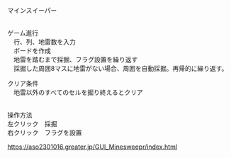 マインスイーパー<br><br>

ゲーム進行<br>
　行、列、地雷数を入力<br>
　ボードを作成<br>
　地雷を踏むまで採掘、フラグ設置を繰り返す<br>
　採掘した周囲8マスに地雷がない場合、周囲を自動採掘。再帰的に繰り返す。<br>

クリア条件<br>
　地雷以外のすべてのセルを掘り終えるとクリア<br><br>
 
操作方法<br>
  左クリック　採掘<br>
  右クリック　フラグを設置<br>


https://aso2301016.greater.jp/GUI_Minesweepr/index.html
